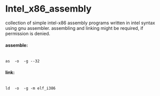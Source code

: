 # Intel_x86_assembly
collection of simple intel-x86 assembly programs written in intel syntax using gnu assembler.
assembling and linking might be required, if permission is denied.
<br>
<h4>assemble:</h4><br>
<code>as <filename.s> -o <filename.o> -g --32</code><br>

<h4>link:</h4><br>
<code>ld <filename.o> -o <filename.exe> -g -m elf_i386</code>

